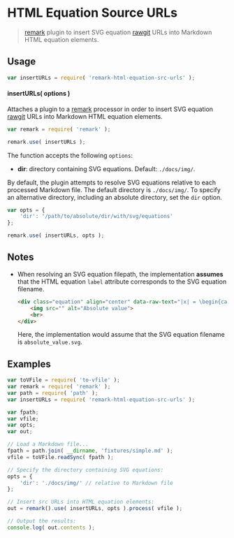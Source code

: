 HTML Equation Source URLs
===

> [remark][remark] plugin to insert SVG equation [rawgit][rawgit] URLs into Markdown HTML equation elements.


<!-- <usage> -->

## Usage

``` javascript
var insertURLs = require( 'remark-html-equation-src-urls' );
```

#### insertURLs( options )

Attaches a plugin to a [remark][remark] processor in order to insert SVG equation [rawgit][rawgit] URLs into Markdown HTML equation elements.

``` javascript
var remark = require( 'remark' );

remark.use( insertURLs );
```

The function accepts the following `options`:

* __dir__: directory containing SVG equations. Default: `./docs/img/`.

By default, the plugin attempts to resolve SVG equations relative to each processed Markdown file. The default directory is `./docs/img/`. To specify an alternative directory, including an absolute directory, set the `dir` option.

``` javascript
var opts = {
    'dir': '/path/to/absolute/dir/with/svg/equations'
};

remark.use( insertURLs, opts );
```

<!-- </usage> -->


<!-- <notes> -->

## Notes

* When resolving an SVG equation filepath, the implementation __assumes__ that the HTML equation `label` attribute corresponds to the SVG equation filename.

  ``` html
  <div class="equation" align="center" data-raw-text="|x| = \begin{cases} x &amp; \textrm{if}\ x \geq 0 \\ -x &amp; \textrm{if}\ x < 0\end{cases}" data-equation="eq:absolute_value">
      <img src="" alt="Absolute value">
      <br>
  </div>
  ```

  Here, the implementation would assume that the SVG equation filename is `absolute_value.svg`.

<!-- </notes> -->


<!-- <examples> -->

## Examples

``` javascript
var toVFile = require( 'to-vfile' );
var remark = require( 'remark' );
var path = require( 'path' );
var insertURLs = require( 'remark-html-equation-src-urls' );

var fpath;
var vfile;
var opts;
var out;

// Load a Markdown file...
fpath = path.join( __dirname, 'fixtures/simple.md' );
vfile = toVFile.readSync( fpath );

// Specify the directory containing SVG equations:
opts = {
    'dir': './docs/img/' // relative to Markdown file
};

// Insert src URLs into HTML equation elements:
out = remark().use( insertURLs, opts ).process( vfile );

// Output the results:
console.log( out.contents );
```

<!-- </examples> -->


<!-- <links> -->

[remark]: https://github.com/wooorm/remark
[rawgit]: https://rawgit.com/

<!-- </links> -->
